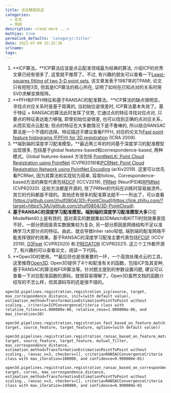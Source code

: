 ```yaml
---
title: 点云精简综述
categories:
  - 论文 
  - 传统
description: <read more ...>
mathjax: true
permalink_defaults: 'category/:title/'
date: 2021-07-09 15:25:36
urlname:
tags:
---
```


1.  **ICP算法。**ICP算法应该是点云配准领域最为经典的算法, 介绍ICP的优秀文章已经有很多了, 这里就不推荐了。不过, 有兴趣的朋友可以查看一下[Least-squares fitting of two 3-D point sets](https://link.zhihu.com/?target=https%3A//www.researchgate.net/publication/224378053_Least-squares_fitting_of_two_3-D_point_sets_IEEE_T_Pattern_Anal), 该文章发表于1987年的TPAMI, 论文只有短短3页, 但其是ICP算法的核心所在, 证明了如何在已知点对的关系时用SVD求解变换矩阵。
2.  **PFH和FPFH特征和基于RANSAC的配准算法。**ICP算法的缺点很明显，寻找点对应关系时是基于距离的, 当初始位姿很差时, ICP算法基本失效了。基于特征 + RANSAC的算法此时发挥了优势, 它通过点的特征寻找对应点对, 只要点的特征表达能力够强, 即使初始位姿很差, 也可以找到正确的点对应关系，从而实现点云配准; 但点的特征在大多数情况下是不鲁棒的, 所以结合RANSAC算法是一个不错的选择。特征描述子建议查看FPFH, 对应的论文为[Fast point feature histograms (FPFH) for 3D registration](https://link.zhihu.com/?target=https%3A//www.cvl.iis.u-tokyo.ac.jp/class2016/2016w/papers/6.3DdataProcessing/Rusu_FPFH_ICRA2009.pdf) (ICRA 2009).
3.  **端到端的深度学习配准模型。**最近两三年的时间基于深度学习的配准模型出现很多, 包括基于global features-based和correspondence-based, 两种模式。Global features-based 方法包括 [PointNetLK: Point Cloud Registration using PointNet](https://link.zhihu.com/?target=https%3A//arxiv.org/pdf/1903.05711.pdf) (CVPR2019)和[PCRNet: Point Cloud Registration Network using PointNet Encoding](https://link.zhihu.com/?target=https%3A//arxiv.org/pdf/1908.07906.pdf) (arXiv2019). 这里可以优先看PCRNet, 因为其算法和实现较为简单, 容易follow。Correspondence-based方法的典型代表包括[DCP](https://link.zhihu.com/?target=https%3A//arxiv.org/pdf/1905.03304.pdf) (ICCV2019), [PRNet](https://link.zhihu.com/?target=http%3A//papers.nips.cc/paper/9085-prnet-self-supervised-learning-for-partial-to-partial-registration.pdf) (NeurIPS)和[RPMNet](https://link.zhihu.com/?target=https%3A//arxiv.org/pdf/2003.13479.pdf) (CVPR2020). 这些方法都是开源的, 除了PRNet的代码在训练时容易崩溃外，其它的代码都是不错的。其他还有很多的配准算法就不一一列出了，可以查看[https://github.com/zhulf0804/3D\-PointCloud](https://link.zhihu.com/?target=https%3A//github.com/zhulf0804/3D-PointCloud).
4.  **基于RANSAC的深度学习配准模型。**端到端的深度学习配准模型**大多**只在ModelNet40上是有效的, 面对真实的数据集如3DMatch和KITTI时则效果表现不好。一部分原因是真实数据集较为复杂, 另一部分原因是网络结构不足以准确学习大部分点的特征。由此，就会导致Inlier ratio较低, 端到端的配准网络不能发挥很好的效果。基于RANSAC的深度学习配准主要代表包括[FCGF](https://link.zhihu.com/?target=https%3A//openaccess.thecvf.com/content_ICCV_2019/papers/Choy_Fully_Convolutional_Geometric_Features_ICCV_2019_paper.pdf) (ICCV 2019), [D3Feat](https://link.zhihu.com/?target=https%3A//arxiv.org/pdf/2003.03164.pdf) (CVPR2020) 和 [PREDATOR](https://link.zhihu.com/?target=https%3A//arxiv.org/pdf/2011.13005.pdf) (CVPR2021). 这三个工作都开源了, 有兴趣的可以查看论文，阅读一下代码。
5.  **Open3D的使用。**最后但也是很重要的一环，一个高效处理点云的工具，这里推荐[Open3D](https://link.zhihu.com/?target=http%3A//www.open3d.org/docs/release/). Open3D提供了4个和配准有关的函数，包括ICP及其变种, 基于RANSAC的算法和FGR算法等。针对题主提到的参数设置问题, 建议可以查看一下对应配准函数的源码，就很容易理解了。Open3D虽然文档的函数介绍写的不怎么样，但其源码写的还是很不错的。

```text
open3d.pipelines.registration.registration_icp(source, target, max_correspondence_distance, init=(with default value), estimation_method=TransformationEstimationPointToPoint without scaling., criteria=ICPConvergenceCriteria class with relative_fitness=1.000000e-06, relative_rmse=1.000000e-06, and max_iteration=30)

open3d.pipelines.registration.registration_fast_based_on_feature_matching(source, target, source_feature, target_feature, option=(with default value))

open3d.pipelines.registration.registration_ransac_based_on_feature_matching(source, target, source_feature, target_feature, mutual_filter, max_correspondence_distance, estimation_method=TransformationEstimationPointToPoint without scaling., ransac_n=3, checkers=[], criteria=RANSACConvergenceCriteria class with max_iteration=100000, and confidence=9.990000e-01)

open3d.pipelines.registration.registration_ransac_based_on_correspondence(source, target, corres, max_correspondence_distance, estimation_method=TransformationEstimationPointToPoint without scaling., ransac_n=3, checkers=[], criteria=RANSACConvergenceCriteria class with max_iteration=100000, and confidence=9.990000e-01
```

